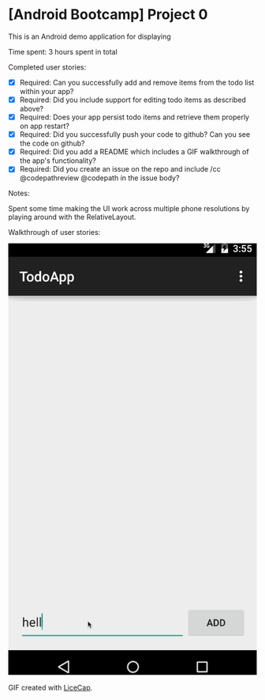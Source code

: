 # [Android Bootcamp] Project 0

This is an Android demo application for displaying 

Time spent: 3 hours spent in total

Completed user stories:

 * [x] Required: Can you successfully add and remove items from the todo list within your app?
 * [x] Required: Did you include support for editing todo items as described above?
 * [x] Required: Does your app persist todo items and retrieve them properly on app restart?
 * [x] Required: Did you successfully push your code to github? Can you see the code on github?
 * [x] Required: Did you add a README which includes a GIF walkthrough of the app's functionality?
 * [x] Required: Did you create an issue on the repo and include /cc @codepathreview @codepath in the issue body?
 
Notes:

Spent some time making the UI work across multiple phone resolutions by playing around with the RelativeLayout.

Walkthrough of user stories:

![Video Walkthrough](android-bootcamp-project-0.gif)

GIF created with [LiceCap](http://www.cockos.com/licecap/).
